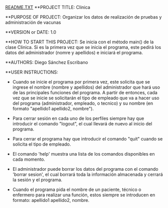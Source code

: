 [README.TXT](https://github.com/dsescribano/Clinica/files/6994957/README.TXT)
**PROJECT TITLE: 
Clinica

**PURPOSE OF PROJECT: 
Organizar los datos de realización de pruebas y administración de vacunas

**VERSION or DATE: 1.0

**HOW TO START THIS PROJECT: 
Se inicia con el método main() de la clase Clinica. Si es la primera vez que se inicia el programa, este pedirá los datos del administrador (nomre y apellidos)
e iniciará el programa.

**AUTHORS: 
Diego Sánchez Escribano

**USER INSTRUCTIONS:
- Cuando se inicie el programa por primera vez, este solicita que se ingrese el nombre (nombre y apellidos) del administrador que hará uso de las principales funciones del 
  programa. A partir de entonces, cada vez que se inicie se solicitarán el tipo de empleado que va a hacer uso del programa (administrador, empleado, o tecnico) y su nombre (en formato "apellido1 apellido2, nombre").

- Para cerrar sesión en cada uno de los perfiles siempre hay que introducir el comando "logout", el cual llevará de nuevo al inicio del programa.

- Para cerrar el programa hay que introducir el comando "quit" cuando se solicita el tipo de empleado.

- El comando 'help' muestra una lista de los comandos disponibles en cada momento. 

- El administrador puede borrar los datos del programa con el comando 'borrar sesion', el cual borrará toda la información almacenada y cerrará la sesión y el programa.
  
- Cuando el programa pida el nombre de un paciente, técnico o enfermero para realizar una función, estos siempre se introducen en formato: apellido1 apellido2,
  nombre.
